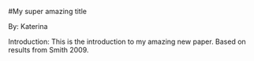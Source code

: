 #My super amazing title

By: Katerina

Introduction: This is the introduction to my amazing new paper.
Based on results from Smith 2009.

